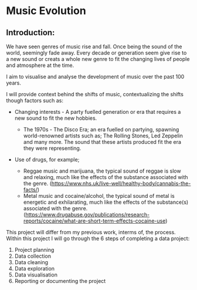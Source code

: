 # Music Evolution

## Introduction:
We have seen genres of music rise and fall. Once being the sound of the world, seemingly fade away. 
Every decade or generation seem give rise to a new sound or creats a whole new genre to fit the changing lives of people and atmosphere at the time.

I aim to visualise and analyse the development of music over the past 100 years. 

I will provide context behind the shifts of music, contextualizing the shifts though factors such as:

- Changing interests - A party fuelled generation or era that requires a new sound to fit the new hobbies.
  - The 1970s - The Disco Era; an era fuelled on partying, spawning world-renowned artists such as; The Rolling Stones, Led Zeppelin and many more. The sound that these artists produced fit the era they were representing. 

- Use of drugs, for example;
  - Reggae music and marijuana, the typical sound of reggae is slow and relaxing, much like the effects of the substance associated with the genre. (https://www.nhs.uk/live-well/healthy-body/cannabis-the-facts/)
  - Metal music and cocaine/alcohol, the typical sound of metal is energetic and exhilarating, much like the effects of the substance(s) associated with the genre. (https://www.drugabuse.gov/publications/research-reports/cocaine/what-are-short-term-effects-cocaine-use)



This project will differ from my previous work, interms of, the process. 
Within this project I will go through the 6 steps of completing a data project:
1) Project planning
2) Data collection
3) Data cleaning
4) Data exploration
5) Data visualisation 
7) Reporting or documenting the project 
